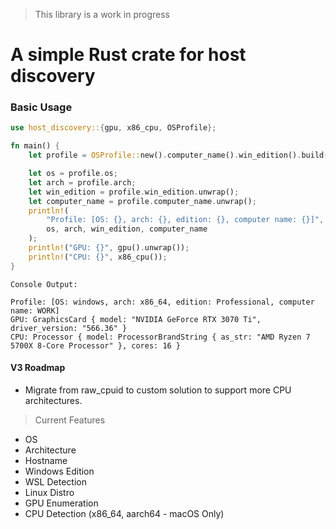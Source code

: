> This library is a work in progress

# A simple Rust crate for host discovery

### Basic Usage
```rust
use host_discovery::{gpu, x86_cpu, OSProfile};

fn main() {
    let profile = OSProfile::new().computer_name().win_edition().build();

    let os = profile.os;
    let arch = profile.arch;
    let win_edition = profile.win_edition.unwrap();
    let computer_name = profile.computer_name.unwrap();
    println!(
        "Profile: [OS: {}, arch: {}, edition: {}, computer name: {}]",
        os, arch, win_edition, computer_name
    );
    println!("GPU: {}", gpu().unwrap());
    println!("CPU: {}", x86_cpu());
}
```

```
Console Output:

Profile: [OS: windows, arch: x86_64, edition: Professional, computer name: WORK]
GPU: GraphicsCard { model: "NVIDIA GeForce RTX 3070 Ti", driver_version: "566.36" }
CPU: Processor { model: ProcessorBrandString { as_str: "AMD Ryzen 7 5700X 8-Core Processor" }, cores: 16 }
```

#### V3 Roadmap
- Migrate from raw_cpuid to custom solution to support more CPU architectures.

> Current Features

- OS
- Architecture
- Hostname
- Windows Edition
- WSL Detection
- Linux Distro
- GPU Enumeration
- CPU Detection (x86_64, aarch64 - macOS Only)
